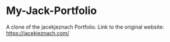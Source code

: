 # My-Jack-Portfolio
A clone of the jacekjeznach Portfolio.
Link to the original website: https://jacekjeznach.com/
